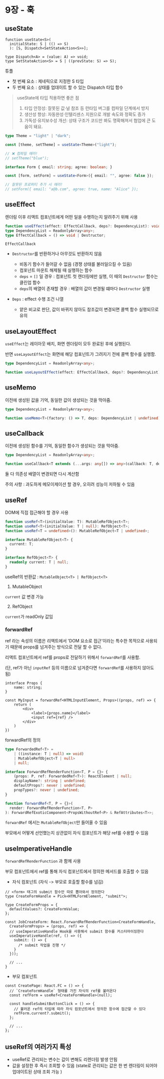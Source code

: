 # 9장 - 훅

## useState

```tsx
function useState<S>(
  initialState: S | (() => S)
  ): [S, Dispatch<SetStateAction<S>>];
  
type Dispatch<A> = (value: A) => void;
type SetStateAction<S> = S | ((prevState: S) => S);

```
튜플
- 첫 번째 요소 : 제네릭으로 지정한 S 타입
- 두 번째 요소 : 상태를 업데이트 할 수 있는 Dispatch 타입 함수

> useState에 타입 적용하면 좋은 점
>
>    1.	타입 안정성: 잘못된 값·널 참조 등 런타임 버그를 컴파일 단계에서 방지
>    2.	생산성 향상: 자동완성·인텔리센스 지원으로 개발 속도와 정확도 증가
>    3.	가독성·유지보수성 개선: 상태 구조가 코드만 봐도 명확해져서 협업에 큰 도움이 돼요.

```ts
type Theme = "light" | "dark";

const [theme, setTheme] = useState<Theme>("light");

// ❌ 컴파일 에러!
// setTheme("blue");
```

```ts
interface Form { email: string; agree: boolean; }

const [form, setForm] = useState<Form>({ email: "", agree: false });

// 잘못된 프로퍼티 추가 시 에러!
// setForm({ email: "a@b.com", agree: true, name: "Alice" });
```
## useEffect

렌더링 이후 리액트 컴포넌트에게 어떤 일을 수행하는지 알려주기 위해 사용

```ts
function useEffect(effect: EffectCallback, deps?: DependencyList): void;
type DependencyList = ReadonlyArray<any>;
type EffectCallback = () => void | Destructor;
```

`EffectCallback`

- `Destructor`를 반환하거나 아무것도 반환하지 않음
  - 비동기 함수가 들어갈 수 없음 (경쟁 상태를 불러일으킬 수 있음)
  - 컴포넌트 마운트 해제될 때 실행하는 함수
  - `deps` = `[]` 일 경우 : 컴포넌트 첫 렌더링에만 실행, 이 때의 `Destructor` 함수는 클린업 함수
  - `deps`의 배열이 존재할 경우 : 배열의 값이 변경될 떄마다 `Destructor` 실행

- `Deps` : effect 수행 조건 나열
  - 얕은 비교로 판단, 값이 바뀌지 않아도 참조값이 변경되면 콜백 함수 실행되므로 유의


## useLayoutEffect

`useEffect`는 레이아웃 배치, 화면 렌더링이 모두 완료된 후에 실행된다.
 
반면 `useLayoutEffect`는 화면에 해당 컴포넌트가 그려지기 전에 콜백 함수를 실행함.


```ts
type DependencyList = ReadonlyArray<any>;

function useLayoutEffect(effect: EffectCallback, deps?: DependencyList): void;
```

## useMemo

이전에 생성된 값을 기억, 동일한 값이 생성되는 것을 막아줌.

```ts
type DependencyList = ReadonlyArray<any>;

function useMemo<T>(factory: () => T, deps: DependencyList | undefined): T;
```
## useCallback

이전에 생성된 함수를 기억, 동일한 함수가 생성되는 것을 막아줌.


```ts
type DependencyList = ReadonlyArray<any>;

function useCallback<T extends (...args: any[]) => any>(callback: T, deps: DependencyList): T;
```

둘 다 의존성 배열이 변경되면 다시 계산함

주의 사항 : 과도하게 메모이제이션 할 경우, 오히려 성능이 저하될 수 있음

## useRef

DOM에 직접 접근해야 할 경우 사용

```ts
function useRef<T>(initialValue: T): MutableRefObject<T>;
function useRef<T>(initialValue: T | null): RefObject<T>;
function useRef<T = undefined>(): MutableRefObject<T | undefined>;

interface MutableRefObject<T> {
  current: T;
}

interface RefObject<T> {
  readonly current: T | null;
}
```

useRef의 반환값 : `MutableObject<T> | RefObject<T>`

1. MutableObject

`current` 값 변경 가능

2. RefObject

`current`가 readOnly 값임

### forwardRef

ref 라는 속성의 이름은 리액트에서 'DOM 요소로 접근'이라는 특수한 목적으로 사용되기 때문에 props를 넘겨주는 방식으로 전달 할 수 없다.

리액트 컴포넌트에서 ref를 props로 전달하기 위해서 `forwardRef`를 사용함.

(단, ref가 아닌 `inputRef` 등의 이름으로 넘겨준다면 `forwardRef`를 사용하지 않아도 됨)

```tsx
interface Props {
    name: string;
}

const MyInput = forwardRef<HTMLInputElement, Props>((props, ref) => {
    return (
        <div>
            <label>{props.name}</label>
            <input ref={ref} />
        </div>
    )
})
```

forwardRef의 정의

```ts
type ForwardedRef<T> =
    | ((instance: T | null) => void)
    | MutableRefObject<T | null>
    | null;

interface ForwardRefRenderFunction<T, P = {}> {
    (props: P, ref: ForwardedRef<T>): ReactElement | null;
    displayName?: string | undefined;
    defaultProps?: never | undefined;
    propTypes?: never | undefined;
}

function forwardRef<T, P = {}>(
  render: ForwardRefRenderFunction<T, P>
): ForwardRefExoticComponent<PropsWithoutRef<P> & RefAttributes<T>>;
```

`forwardRef` 에서는 `MutableRefObject`만 들어올 수 있음

부모에서 어떻게 선언했는지 상관없이 자식 컴포넌트가 해당 ref를 수용할 수 있음

## useImperativeHandle

`forwardRefRenderFunction` 과 함께 사용

부모 컴포넌트에서 ref를 통해 자식 컴포넌트에서 정의한 메서드를 호출할 수 있음

- 자식 컴포넌트 (자식 -> 부모로 호출할 함수를 넘김)
```tsx
// <form> 태그의 submit 함수만 따로 뽑아와서 정의한다
type CreateFormHandle = Pick<HTMLFormElement, "submit">;

type CreateFormProps = {
  defaultValues?: CreateFormValue;
};

const JobCreateForm: React.ForwardRefRenderFunction<CreateFormHandle,
  CreateFormProps> = (props, ref) => {
  // useImperativeHandle Hook을 사용해서 submit 함수를 커스터마이징한다
  useImperativeHandle(ref, () => ({
    submit: () => {
      /* submit 작업을 진행 */
    }
  }));
  
  // ...
}
```

- 부모 컴포넌트

```tsx
const CreatePage: React.FC = () => {
  // `CreateFormHandle` 형태를 가진 자식의 ref를 불러온다
  const refForm = useRef<CreateFormHandle>(null);
  
  const handleSubmitButtonClick = () => {
    // 불러온 ref의 타입에 따라 자식 컴포넌트에서 정의한 함수에 접근할 수 있다
    refForm.current?.submit();
  };
  
  // ...
};
```

## useRef의 여러가지 특성

- useRef로 관리되는 변수는 값이 변해도 리렌더링 발생 안됨
- 값을 설정한 후 즉시 조회할 수 있음 (state로 관리되는 값은 한 번 렌더링이 되어야 업데이트된 상태 조회 가능                                                                                                             )